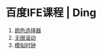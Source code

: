 # 百度IFE课程 | Ding

1. [颜色选择器](https://ding-js.github.io/ife/dist/colorpicker/)
2. [无限滚动](https://ding-js.github.io/ife/dist/infinite-scroll/)
2. [模拟时钟](https://ding-js.github.io/ife/dist/clock/)
